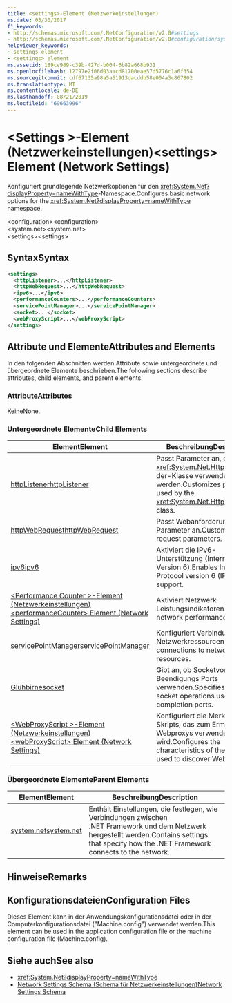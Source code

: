 ```yaml
---
title: <settings>-Element (Netzwerkeinstellungen)
ms.date: 03/30/2017
f1_keywords:
- http://schemas.microsoft.com/.NetConfiguration/v2.0#settings
- http://schemas.microsoft.com/.NetConfiguration/v2.0#configuration/system.net/settings
helpviewer_keywords:
- settings element
- <settings> element
ms.assetid: 189ce989-c39b-427d-b004-6b82a668b931
ms.openlocfilehash: 12797e2f06d03aacd81700eae57d5776c1a6f354
ms.sourcegitcommit: cdf67135a98a5a51913dacddb58e004a3c867802
ms.translationtype: MT
ms.contentlocale: de-DE
ms.lasthandoff: 08/21/2019
ms.locfileid: "69663996"
---
```

# <a name="settings-element-network-settings"></a><span data-ttu-id="1fb0f-102">\<Settings >-Element (Netzwerkeinstellungen)</span><span class="sxs-lookup"><span data-stu-id="1fb0f-102">\<settings> Element (Network Settings)</span></span>
<span data-ttu-id="1fb0f-103">Konfiguriert grundlegende Netzwerkoptionen für den <xref:System.Net?displayProperty=nameWithType>-Namespace.</span><span class="sxs-lookup"><span data-stu-id="1fb0f-103">Configures basic network options for the <xref:System.Net?displayProperty=nameWithType> namespace.</span></span>  
  
 <span data-ttu-id="1fb0f-104">\<configuration></span><span class="sxs-lookup"><span data-stu-id="1fb0f-104">\<configuration></span></span>  
<span data-ttu-id="1fb0f-105">\<system.net></span><span class="sxs-lookup"><span data-stu-id="1fb0f-105">\<system.net></span></span>  
<span data-ttu-id="1fb0f-106">\<settings></span><span class="sxs-lookup"><span data-stu-id="1fb0f-106">\<settings></span></span>  
  
## <a name="syntax"></a><span data-ttu-id="1fb0f-107">Syntax</span><span class="sxs-lookup"><span data-stu-id="1fb0f-107">Syntax</span></span>  
  
```xml  
<settings>  
  <httpListener>...</httpListener>  
  <httpWebRequest>...</httpWebRequest>  
  <ipv6>...</ipv6>  
  <performanceCounters>...</performanceCounters>  
  <servicePointManager>...</servicePointManager>  
  <socket>...</socket>  
  <webProxyScript>...</webProxyScript>  
</settings>  
```  
  
## <a name="attributes-and-elements"></a><span data-ttu-id="1fb0f-108">Attribute und Elemente</span><span class="sxs-lookup"><span data-stu-id="1fb0f-108">Attributes and Elements</span></span>  
 <span data-ttu-id="1fb0f-109">In den folgenden Abschnitten werden Attribute sowie untergeordnete und übergeordnete Elemente beschrieben.</span><span class="sxs-lookup"><span data-stu-id="1fb0f-109">The following sections describe attributes, child elements, and parent elements.</span></span>  
  
### <a name="attributes"></a><span data-ttu-id="1fb0f-110">Attribute</span><span class="sxs-lookup"><span data-stu-id="1fb0f-110">Attributes</span></span>  
 <span data-ttu-id="1fb0f-111">Keine</span><span class="sxs-lookup"><span data-stu-id="1fb0f-111">None.</span></span>  
  
### <a name="child-elements"></a><span data-ttu-id="1fb0f-112">Untergeordnete Elemente</span><span class="sxs-lookup"><span data-stu-id="1fb0f-112">Child Elements</span></span>  
  
|<span data-ttu-id="1fb0f-113">Element</span><span class="sxs-lookup"><span data-stu-id="1fb0f-113">Element</span></span>|<span data-ttu-id="1fb0f-114">Beschreibung</span><span class="sxs-lookup"><span data-stu-id="1fb0f-114">Description</span></span>|  
|-------------|-----------------|  
|[<span data-ttu-id="1fb0f-115">httpListener</span><span class="sxs-lookup"><span data-stu-id="1fb0f-115">httpListener</span></span>](httplistener-element-network-settings.md)|<span data-ttu-id="1fb0f-116">Passt Parameter an, die von <xref:System.Net.HttpListener> der-Klasse verwendet werden.</span><span class="sxs-lookup"><span data-stu-id="1fb0f-116">Customizes parameters used by the <xref:System.Net.HttpListener> class.</span></span>|  
|[<span data-ttu-id="1fb0f-117">httpWebRequest</span><span class="sxs-lookup"><span data-stu-id="1fb0f-117">httpWebRequest</span></span>](httpwebrequest-element-network-settings.md)|<span data-ttu-id="1fb0f-118">Passt Webanforderungs Parameter an.</span><span class="sxs-lookup"><span data-stu-id="1fb0f-118">Customizes Web request parameters.</span></span>|  
|[<span data-ttu-id="1fb0f-119">ipv6</span><span class="sxs-lookup"><span data-stu-id="1fb0f-119">ipv6</span></span>](ipv6-element-network-settings.md)|<span data-ttu-id="1fb0f-120">Aktiviert die IPv6-Unterstützung (Internet Protocol Version 6).</span><span class="sxs-lookup"><span data-stu-id="1fb0f-120">Enables Internet Protocol version 6 (IPv6) support.</span></span>|  
|[<span data-ttu-id="1fb0f-121">\<Performance Counter >-Element (Netzwerkeinstellungen)</span><span class="sxs-lookup"><span data-stu-id="1fb0f-121">\<performanceCounter> Element (Network Settings)</span></span>](performancecounter-element-network-settings.md)|<span data-ttu-id="1fb0f-122">Aktiviert Netzwerk Leistungsindikatoren.</span><span class="sxs-lookup"><span data-stu-id="1fb0f-122">Enables network performance counters.</span></span>|  
|[<span data-ttu-id="1fb0f-123">servicePointManager</span><span class="sxs-lookup"><span data-stu-id="1fb0f-123">servicePointManager</span></span>](servicepointmanager-element-network-settings.md)|<span data-ttu-id="1fb0f-124">Konfiguriert Verbindungen mit Netzwerkressourcen.</span><span class="sxs-lookup"><span data-stu-id="1fb0f-124">Configures connections to network resources.</span></span>|  
|[<span data-ttu-id="1fb0f-125">Glühbirne</span><span class="sxs-lookup"><span data-stu-id="1fb0f-125">socket</span></span>](socket-element-network-settings.md)|<span data-ttu-id="1fb0f-126">Gibt an, ob Socketvorgänge Beendigungs Ports verwenden.</span><span class="sxs-lookup"><span data-stu-id="1fb0f-126">Specifies whether socket operations use completion ports.</span></span>|  
|[<span data-ttu-id="1fb0f-127">\<WebProxyScript >-Element (Netzwerkeinstellungen)</span><span class="sxs-lookup"><span data-stu-id="1fb0f-127">\<webProxyScript> Element (Network Settings)</span></span>](webproxyscript-element-network-settings.md)|<span data-ttu-id="1fb0f-128">Konfiguriert die Merkmale des Skripts, das zum Ermitteln von Webproxys verwendet wird.</span><span class="sxs-lookup"><span data-stu-id="1fb0f-128">Configures the characteristics of the script used to discover Web proxies.</span></span>|  
  
### <a name="parent-elements"></a><span data-ttu-id="1fb0f-129">Übergeordnete Elemente</span><span class="sxs-lookup"><span data-stu-id="1fb0f-129">Parent Elements</span></span>  
  
|<span data-ttu-id="1fb0f-130">Element</span><span class="sxs-lookup"><span data-stu-id="1fb0f-130">Element</span></span>|<span data-ttu-id="1fb0f-131">Beschreibung</span><span class="sxs-lookup"><span data-stu-id="1fb0f-131">Description</span></span>|  
|-------------|-----------------|  
|[<span data-ttu-id="1fb0f-132">system.net</span><span class="sxs-lookup"><span data-stu-id="1fb0f-132">system.net</span></span>](system-net-element-network-settings.md)|<span data-ttu-id="1fb0f-133">Enthält Einstellungen, die festlegen, wie Verbindungen zwischen .NET Framework und dem Netzwerk hergestellt werden.</span><span class="sxs-lookup"><span data-stu-id="1fb0f-133">Contains settings that specify how the .NET Framework connects to the network.</span></span>|  
  
## <a name="remarks"></a><span data-ttu-id="1fb0f-134">Hinweise</span><span class="sxs-lookup"><span data-stu-id="1fb0f-134">Remarks</span></span>  
  
## <a name="configuration-files"></a><span data-ttu-id="1fb0f-135">Konfigurationsdateien</span><span class="sxs-lookup"><span data-stu-id="1fb0f-135">Configuration Files</span></span>  
 <span data-ttu-id="1fb0f-136">Dieses Element kann in der Anwendungskonfigurationsdatei oder in der Computerkonfigurationsdatei ("Machine.config") verwendet werden.</span><span class="sxs-lookup"><span data-stu-id="1fb0f-136">This element can be used in the application configuration file or the machine configuration file (Machine.config).</span></span>  
  
## <a name="see-also"></a><span data-ttu-id="1fb0f-137">Siehe auch</span><span class="sxs-lookup"><span data-stu-id="1fb0f-137">See also</span></span>

- <xref:System.Net?displayProperty=nameWithType>
- [<span data-ttu-id="1fb0f-138">Network Settings Schema (Schema für Netzwerkeinstellungen)</span><span class="sxs-lookup"><span data-stu-id="1fb0f-138">Network Settings Schema</span></span>](index.md)
